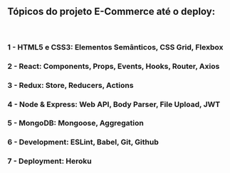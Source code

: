 ## Tópicos do projeto E-Commerce até o deploy:

<br>

### 1 - HTML5 e CSS3: Elementos Semânticos, CSS Grid, Flexbox
### 2 - React: Components, Props, Events, Hooks, Router, Axios
### 3 - Redux: Store, Reducers, Actions
### 4 - Node & Express: Web API, Body Parser, File Upload, JWT
### 5 - MongoDB: Mongoose, Aggregation
### 6 - Development: ESLint, Babel, Git, Github
### 7 - Deployment: Heroku